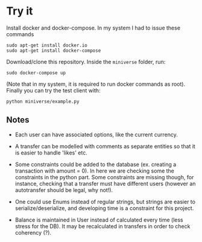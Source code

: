 # Try it

Install docker and docker-compose. In my system I had to issue these commands  

    sudo apt-get install docker.io
    sudo apt-get install docker-compose

Download/clone this repository. Inside the ```miniverse``` folder, run:  

    sudo docker-compose up

(Note that in my system, it is required to run docker commands as root). Finally
you can try the test client with:

    python miniverse/example.py


## Notes  
* Each user can have associated options, like the current currency.

* A transfer can be modelled with comments as separate entities so that 
it is easier to handle 'likes' etc.

* Some constraints could be added to the database (ex. creating a 
transaction with amount = 0). In here we are checking some the constraints
in the python part. Some constraints are missing though, for instance, 
checking that a transfer must have different users (however an autotransfer should 
be legal, why not!).

* One could use Enums instead of regular strings, but strings are easier to serialize/deserialize,
and developing time is a constraint for this project.

* Balance is maintained in User instead of calculated every time (less stress for the DB). It may be
recalculated in transfers in order to check coherency (?).
